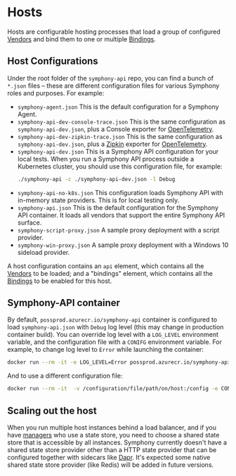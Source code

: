 # Hosts

Hosts are configurable hosting processes that load a group of configured [Vendors](../vendors/overview.md) and bind them to one or multiple [Bindings](../bindings/overview.md). 

## Host Configurations
Under the root folder of the ```symphony-api``` repo, you can find a bunch of ```*.json``` files – these are different configuration files for various Symphony roles and purposes. For example:
* ```symphony-agent.json``` This is the default configuration for a Symphony Agent.
* ```symphony-api-dev-console-trace.json``` This is the same configuration as ```symphony-api-dev.json```, plus a Console exporter for [OpenTelemetry](https://opentelemetry.io/). 
* ```symphony-api-dev-zipkin-trace.json``` This is the same configuration as ```symphony-api-dev.json```, plus a [Zipkin](https://zipkin.io/) exporter for [OpenTelemetry](https://opentelemetry.io/). 
* ```symphony-api-dev.json``` This is a Symphony API configuration for your local tests. When you run a Symphony API process outside a Kubernetes cluster, you should use this configuration file, for example:
  ```bash
  ./symphony-api -c ./symphony-api-dev.json -l Debug
  ```
* ```symphony-api-no-k8s.json``` This configuration loads Symphony API with in-memory state providers. This is for local testing only.
* ```symphony-api.json``` This is the default configuration for the Symphony API container. It loads all vendors that support the entire Symphony API surface.
* ```symphony-script-proxy.json``` A sample proxy deployment with a script provider.
* ```symphony-win-proxy.json``` A sample proxy deployment with a Windows 10 sideload provider.

A host configuration contains an ```api``` element, which contains all the [Vendors](../vendors/overview.md) to be loaded; and a "bindings" element, which contains all the [Bindings](../bindings/overview.md) to be enabled for this host.

## Symphony-API container
By default, ```possprod.azurecr.io/symphony-api``` container is configured to load ```symphony-api.json``` with ```Debug``` log level (this may change in production container build). You can override log level with a ```LOG_LEVEL``` environment variable, and the configuration file with a ```CONIFG``` environment variable. For example, to change log level to ```Error``` while launching the container:
```bash
docker run --rm -it -e LOG_LEVEL=Error possprod.azurecr.io/symphony-api:latest
```
And to use a different configuration file:
```bash
docker run --rm -it  -v /configuration/file/path/on/host:/config -e CONFIG=/config/symphony-api-dev.json possprod.azurecr.io/symphony-api:latest
```
## Scaling out the host
When you run multiple host instances behind a load balancer, and if you have [managers](../managers/overview.md) who use a state store, you need to choose a shared state store that is accessible by all instances. Symphony currently doesn't have a shared state store provider other than a HTTP state provider that can be configured together with sidecars like [Dapr](https://dapr.io/). It's expected some native shared state store provider (like Redis) will be added in future versions.